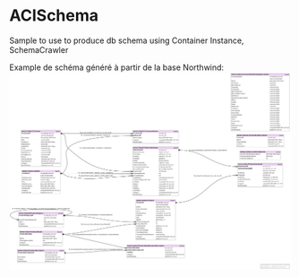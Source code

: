 # ACISchema
Sample to use to produce db schema using Container Instance, SchemaCrawler


Example de schéma généré à partir de la base Northwind:
![example](graph.png)
